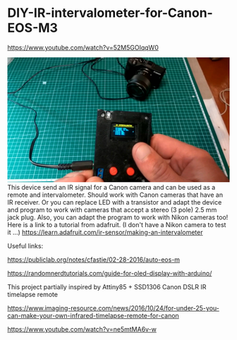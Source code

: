 # DIY-IR-intervalometer-for-Canon-EOS-M3

https://www.youtube.com/watch?v=52M5GOIqqW0

![alt text](https://github.com/electronPath/DIY-IR-intervalometer-for-Canon-EOS-M3/blob/master/intervalometer.jpeg)
This device send an IR signal for a Canon camera and can be used as a remote and intervalometer. Should work with Canon cameras that have an IR receiver.
Or you can replace LED with a transistor and adapt the device and program to work with cameras that accept a stereo (3 pole) 2.5 mm jack plug.
Also, you can adapt the program to work with Nikon cameras too! Here is a link to a tutorial from adafruit. (I don't have a Nikon camera to test it ...)
https://learn.adafruit.com/ir-sensor/making-an-intervalometer

Useful links:

https://publiclab.org/notes/cfastie/02-28-2016/auto-eos-m

https://randomnerdtutorials.com/guide-for-oled-display-with-arduino/



This project partially inspired by Attiny85 + SSD1306 Canon DSLR IR timelapse remote

https://www.imaging-resource.com/news/2016/10/24/for-under-25-you-can-make-your-own-infrared-timelapse-remote-for-canon

https://www.youtube.com/watch?v=ne5mtMA6v-w
